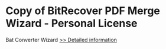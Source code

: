 # Copy of BitRecover PDF Merge Wizard - Personal License
Bat Converter Wizard
[>> Detailed information](https://secure.shareit.com/shareit/product.html?productid=300954716&affiliateid=200057808)